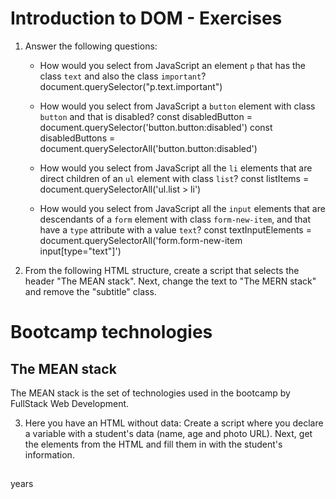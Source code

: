 # Introduction to DOM - Exercises

1. Answer the following questions:

   - How would you select from JavaScript an element `p` that has the class `text` and also the class `important`?
      document.querySelector("p.text.important")

   - How would you select from JavaScript a `button` element with class `button` and that is disabled?
      const disabledButton = document.querySelector('button.button:disabled')
      const disabledButtons = document.querySelectorAll('button.button:disabled')


   - How would you select from JavaScript all the `li` elements that are direct children of an `ul` element with class `list`?
        const listItems = document.querySelectorAll('ul.list > li')


   - How would you select from JavaScript all the `input` elements that are descendants of a `form` element with class `form-new-item`, and that have a `type` attribute with a value `text`?
        const textInputElements = document.querySelectorAll('form.form-new-item input[type="text"]')


2. From the following HTML structure, create a script that selects the header "The MEAN stack". Next, change the text to "The MERN stack" and remove the "subtitle" class.

<html>
<main class="main-content">
  <h1 class="app-title">Bootcamp technologies</h1>
  <section class="info">
    <h2 class="subtitle">The MEAN stack</h2>
    <p class="text">
      The MEAN stack is the set of technologies used in the bootcamp by
      FullStack Web Development.
    </p>
  </section>
  <script>

    const subtitle = document.querySelector('.subtitle')
    subtitle.textContent = "The MERN stack";
    subtitle.classList.remove('subtitle');

  </script>
</main>
</html>


3. Here you have an HTML without data:
Create a script where you declare a variable with a student's data
(name, age and photo URL). Next, get the elements from the HTML
and fill them in with the student's information.

<html>
<article class="student">
  <h2 class="student-name"></h2>
  <span class="student-age"></span> years
  <img class="student-photo" src="" alt="" />
</article>
<script>
    const student = {
      name: "YASIR EL BOUAZZATI",
      age: 20,
      photoUrl: "https://media.licdn.com/dms/image/D4D03AQHcwNAcafz7iQ/profile-displayphoto-shrink_800_800/0/1666752218909?e=2147483647&v=beta&t=Y8KilAodoHgdXEncLT6M3hRghDvdfoipgJ-1KM51nwU"
    }

    const name = document.querySelector('.student-name')
    const age = document.querySelector('.student-age')
    const photo = document.querySelector('.student-photo')

    name.textContent = student.name
    age.textContent = student.age
    photo.src = student.photoUrl
    photo.alt = student.name + "'s photo"

  </script>
</html>
